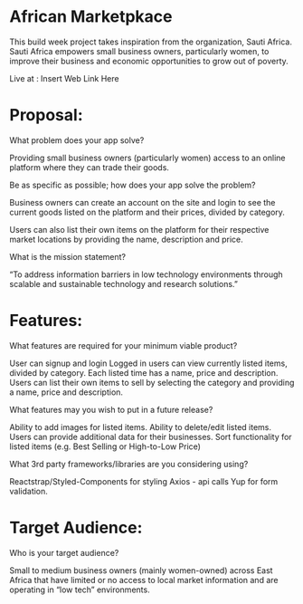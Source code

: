 # African Marketpkace 

This build week project takes inspiration from the organization, Sauti Africa. Sauti Africa empowers small business owners, particularly women, to improve their business and economic opportunities to grow out of poverty. 

Live at : Insert Web Link Here


# Proposal:

What problem does your app solve?

Providing small business owners (particularly women) access to an online platform where they can trade their goods. 

Be as specific as possible; how does your app solve the problem?

Business owners can create an account on the site and login to see the current goods listed on the platform and their prices, divided by category.  

Users can also list their own items on the platform for their respective market locations by providing the name, description and price. 


What is the mission statement?

“To address information barriers in low technology environments through scalable and sustainable technology and research solutions.”


# Features: 

What features are required for your minimum viable product?

User can signup and login
Logged in users can view currently listed items, divided by category. Each listed time has a name, price and description.
Users can list their own items to sell by selecting the category and providing a name, price and description.

What features may you wish to put in a future release?

Ability to add images for listed items. 
Ability to delete/edit listed items. 
Users can provide additional data for their businesses. 
Sort functionality for listed items (e.g. Best Selling or High-to-Low Price) 


What 3rd party frameworks/libraries are you considering using?

Reactstrap/Styled-Components for styling
Axios - api calls
Yup for form validation. 


# Target Audience:

Who is your target audience?

Small to medium business owners (mainly women-owned) across East Africa that have limited or no access to local market information and are operating in “low tech” environments. 


